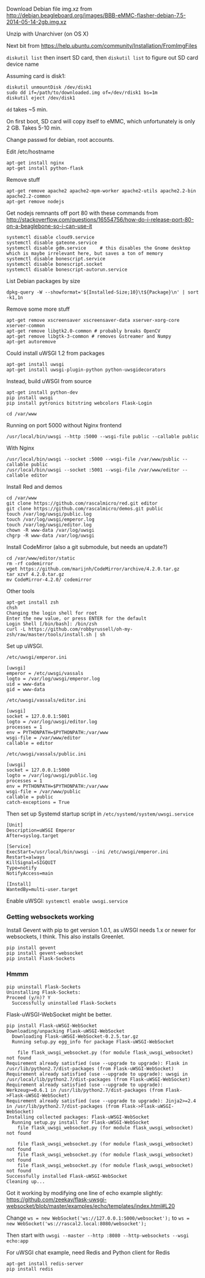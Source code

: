 Download Debian file img.xz from http://debian.beagleboard.org/images/BBB-eMMC-flasher-debian-7.5-2014-05-14-2gb.img.xz

Unzip with Unarchiver (on OS X)

Next bit from https://help.ubuntu.com/community/Installation/FromImgFiles

`diskutil list` then insert SD card, then `diskutil list` to figure out SD card device name

Assuming card is disk1:

    diskutil unmountDisk /dev/disk1
    sudo dd if=/path/to/downloaded.img of=/dev/rdisk1 bs=1m
    diskutil eject /dev/disk1

`dd` takes ~5 min.

On first boot, SD card will copy itself to eMMC, which unfortunately is only 2 GB. Takes 5-10 min.

Change passwd for debian, root accounts.

Edit /etc/hostname

    apt-get install nginx
    apt-get install python-flask

Remove stuff

    apt-get remove apache2 apache2-mpm-worker apache2-utils apache2.2-bin apache2.2-common
    apt-get remove nodejs

Get nodejs remnants off port 80 with these commands from http://stackoverflow.com/questions/16554756/how-do-i-release-port-80-on-a-beaglebone-so-i-can-use-it

    systemctl disable cloud9.service
    systemctl disable gateone.service
    systemctl disable gdm.service     # this disables the Gnome desktop which is maybe irrelevant here, but saves a ton of memory
    systemctl disable bonescript.service
    systemctl disable bonescript.socket
    systemctl disable bonescript-autorun.service

List Debian packages by size

    dpkg-query -W --showformat='${Installed-Size;10}\t${Package}\n' | sort -k1,1n

Remove some more stuff

    apt-get remove xscreensaver xscreensaver-data xserver-xorg-core xserver-common
    apt-get remove libgtk2.0-common # probably breaks OpenCV
    apt-get remove libgtk-3-common # removes Gstreamer and Numpy
    apt-get autoremove

Could install uWSGI 1.2 from packages

    apt-get install uwsgi
    apt-get install uwsgi-plugin-python python-uwsgidecorators

Instead, build uWSGI from source

    apt-get install python-dev
    pip install uwsgi
    pip install pytronics bitstring webcolors Flask-Login

    cd /var/www

Running on port 5000 without Nginx frontend

    /usr/local/bin/uwsgi --http :5000 --wsgi-file public --callable public

With Nginx

    /usr/local/bin/uwsgi --socket :5000 --wsgi-file /var/www/public --callable public
    /usr/local/bin/uwsgi --socket :5001 --wsgi-file /var/www/editor --callable editor

Install Red and demos

    cd /var/www
    git clone https://github.com/rascalmicro/red.git editor
    git clone https://github.com/rascalmicro/demos.git public
    touch /var/log/uwsgi/public.log
    touch /var/log/uwsgi/emperor.log
    touch /var/log/uwsgi/editor.log
    chown -R www-data /var/log/uwsgi
    chgrp -R www-data /var/log/uwsgi

Install CodeMirror (also a git submodule, but needs an update?)

    cd /var/www/editor/static
    rm -rf codemirror
    wget https://github.com/marijnh/CodeMirror/archive/4.2.0.tar.gz
    tar xzvf 4.2.0.tar.gz
    mv CodeMirror-4.2.0/ codemirror

Other tools

    apt-get install zsh
    chsh
    Changing the login shell for root
    Enter the new value, or press ENTER for the default
    Login Shell [/bin/bash]: /bin/zsh
    curl -L https://github.com/robbyrussell/oh-my-zsh/raw/master/tools/install.sh | sh

Set up uWSGI.

`/etc/uwsgi/emperor.ini`

    [uwsgi]
    emperor = /etc/uwsgi/vassals
    logto = /var/log/uwsgi/emperor.log
    uid = www-data
    gid = www-data

`/etc/uwsgi/vassals/editor.ini`

    [uwsgi]
    socket = 127.0.0.1:5001
    logto = /var/log/uwsgi/editor.log
    processes = 1
    env = PYTHONPATH=$PYTHONPATH:/var/www
    wsgi-file = /var/www/editor
    callable = editor

`/etc/uwsgi/vassals/public.ini`

    [uwsgi]
    socket = 127.0.0.1:5000
    logto = /var/log/uwsgi/public.log
    processes = 1
    env = PYTHONPATH=$PYTHONPATH:/var/www
    wsgi-file = /var/www/public
    callable = public
    catch-exceptions = True

Then set up Systemd startup script in `/etc/systemd/system/uwsgi.service`

    [Unit]
    Description=uWSGI Emperor
    After=syslog.target
    
    [Service]
    ExecStart=/usr/local/bin/uwsgi --ini /etc/uwsgi/emperor.ini
    Restart=always
    KillSignal=SIGQUIT
    Type=notify
    NotifyAccess=main
    
    [Install]
    WantedBy=multi-user.target

Enable uWSGI: `systemctl enable uwsgi.service`

### Getting websockets working ###

Install Gevent with pip to get version 1.0.1, as uWSGI needs 1.x or newer for websockets, I think. This also installs Greenlet.

    pip install gevent
    pip install gevent-websocket
    pip install Flask-Sockets

### Hmmm ###

    pip uninstall Flask-Sockets
    Uninstalling Flask-Sockets:
    Proceed (y/n)? Y
      Successfully uninstalled Flask-Sockets

Flask-uWSGI-WebSocket might be better.      
      
    pip install Flask-uWSGI-WebSocket
    Downloading/unpacking Flask-uWSGI-WebSocket
      Downloading Flask-uWSGI-WebSocket-0.2.5.tar.gz
      Running setup.py egg_info for package Flask-uWSGI-WebSocket
        
        file flask_uwsgi_websocket.py (for module flask_uwsgi_websocket) not found
    Requirement already satisfied (use --upgrade to upgrade): Flask in /usr/lib/python2.7/dist-packages (from Flask-uWSGI-WebSocket)
    Requirement already satisfied (use --upgrade to upgrade): uwsgi in /usr/local/lib/python2.7/dist-packages (from Flask-uWSGI-WebSocket)
    Requirement already satisfied (use --upgrade to upgrade): Werkzeug>=0.6.1 in /usr/lib/python2.7/dist-packages (from Flask->Flask-uWSGI-WebSocket)
    Requirement already satisfied (use --upgrade to upgrade): Jinja2>=2.4 in /usr/lib/python2.7/dist-packages (from Flask->Flask-uWSGI-WebSocket)
    Installing collected packages: Flask-uWSGI-WebSocket
      Running setup.py install for Flask-uWSGI-WebSocket
        file flask_uwsgi_websocket.py (for module flask_uwsgi_websocket) not found
        
        file flask_uwsgi_websocket.py (for module flask_uwsgi_websocket) not found
        file flask_uwsgi_websocket.py (for module flask_uwsgi_websocket) not found
        file flask_uwsgi_websocket.py (for module flask_uwsgi_websocket) not found
    Successfully installed Flask-uWSGI-WebSocket
    Cleaning up...

Got it working by modifying one line of echo example slightly: https://github.com/zeekay/flask-uwsgi-websocket/blob/master/examples/echo/templates/index.html#L20

Change `ws = new WebSocket('ws://127.0.0.1:5000/websocket');` to `ws = new WebSocket('ws://rascal2.local:8080/websocket');`

Then start with `uwsgi --master --http :8080 --http-websockets --wsgi echo:app`

For uWSGI chat example, need Redis and Python client for Redis

    apt-get install redis-server
    pip install redis


